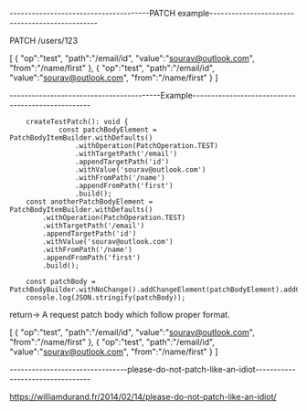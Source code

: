 
--------------------------------------PATCH example-----------------------------------------------

PATCH /users/123

[
    {
    "op":"test",
    "path":"/email/id",
    "value":"sourav@outlook.com",
    "from":"/name/first"
    },
    {
    "op":"test",
    "path":"/email/id",
    "value":"sourav@outlook.com",
    "from":"/name/first"
    }
]


-----------------------------------------Example--------------------------------------------------

        createTestPatch(): void {
                const patchBodyElement = PatchBodyItemBuilder.withDefaults()
                    .withOperation(PatchOperation.TEST)
                    .withTargetPath('/email')
                    .appendTargetPath('id')
                    .withValue('sourav@outlook.com')
                    .withFromPath('/name')
                    .appendFromPath('first')
                    .build();
        const anotherPatchBodyElement = PatchBodyItemBuilder.withDefaults()
            .withOperation(PatchOperation.TEST)
            .withTargetPath('/email')
            .appendTargetPath('id')
            .withValue('sourav@outlook.com')
            .withFromPath('/name')
            .appendFromPath('first')
            .build();

        const patchBody = PatchBodyBuilder.withNoChange().addChangeElement(patchBodyElement).addChangeElement(anotherPatchBodyElement).build();
        console.log(JSON.stringify(patchBody));
    


 return->
A request patch body which follow proper format.

[
    {
    "op":"test",
    "path":"/email/id",
    "value":"sourav@outlook.com",
    "from":"/name/first"
    },
    {
    "op":"test",
    "path":"/email/id",
    "value":"sourav@outlook.com",
    "from":"/name/first"
    }
]

--------------------------------please-do-not-patch-like-an-idiot---------------------------------


https://williamdurand.fr/2014/02/14/please-do-not-patch-like-an-idiot/
